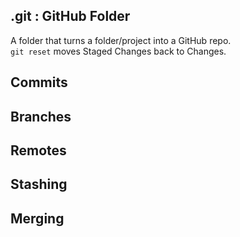 ## .git : GitHub Folder 
A folder that turns a folder/project into a GitHub repo.  
`git reset` moves Staged Changes back to Changes.

## Commits

## Branches

## Remotes

## Stashing

## Merging